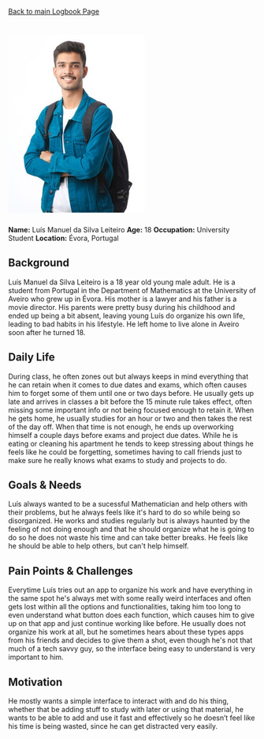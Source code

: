 [Back to main Logbook Page](../hci_logbook.md)

# ![Luís Leiteiro](luis_leiteiro.jpeg)
**Name:** Luís Manuel da Silva Leiteiro
**Age:** 18
**Occupation:** University Student
**Location:** Évora, Portugal

## Background
Luís Manuel da Silva Leiteiro is a 18 year old young male adult. He is a student from Portugal in the Department of Mathematics at the University of Aveiro who grew up in Évora. His mother is a lawyer and his father is a movie director. His parents were pretty busy during his childhood and ended up being a bit absent, leaving young Luís do organize his own life, leading to bad habits in his lifestyle. He left home to live alone in Aveiro soon after he turned 18.

## Daily Life
During class, he often zones out but always keeps in mind everything that he can retain when it comes to due dates and exams, which often causes him to forget some of them until one or two days before. He usually gets up late and arrives in classes a bit before the 15 minute rule takes effect, often missing some important info or not being focused enough to retain it. When he gets home, he usually studies for an hour or two and then takes the rest of the day off. When that time is not enough, he ends up overworking himself a couple days before exams and project due dates. While he is eating or cleaning his apartment he tends to keep stressing about things he feels like he could be forgetting, sometimes having to call friends just to make sure he really knows what exams to study and projects to do.

## Goals & Needs
Luís always wanted to be a sucessful Mathematician and help others with their problems, but he always feels like it's hard to do so while being so disorganized. He works and studies regularly but is always haunted by the feeling of not doing enough and that he should organize what he is going to do so he does not waste his time and can take better breaks. He feels like he should be able to help others, but can't help himself.

## Pain Points & Challenges
Everytime Luís tries out an app to organize his work and have everything in the same spot he's always met with some really weird interfaces and often gets lost within all the options and functionalities, taking him too long to even understand what button does each function, which causes him to give up on that app and just continue working like before. He usually does not organize his work at all, but he sometimes hears about these types apps from his friends and decides to give them a shot, even though he's not that much of a tech savvy guy, so the interface being easy to understand is very important to him.

## Motivation
He mostly wants a simple interface to interact with and do his thing, whether that be adding stuff to study with later or using that material, he wants to be able to add and use it fast and effectively so he doesn’t feel like his time is being wasted, since he can get distracted very easily.